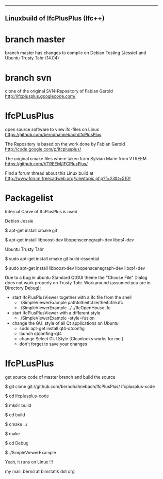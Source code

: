 ----------------------------------
Linuxbuild of IfcPlusPlus (Ifc++)
----------------------------------


branch master
=============
branch master has changes to compile on Debian Testing (Jessie) and Ubuntu Trusty Tahr (14.04)



branch svn
=============
clone of the original SVN-Repository of Fabian Gerold  http://ifcplusplus.googlecode.com/



IfcPLusPlus
============
open source software to view ifc-files on Linux
https://github.com/berndhahnebach/IfcPlusPlus

The Repository is based on the work done by Fabian Gerold 
http://code.google.com/p/ifcplusplus/

The original cmake files where taken form Sylvian Marie from VTREEM
https://github.com/VTREEM/IFCPlusPlus/

Find a forum thread about this Linux build at
http://www.forum.freecadweb.org/viewtopic.php?f=23&t=5101


Packagelist
===========
Internal Carve of IfcPlusPlus is used.

Debian Jessie

$ apt-get install cmake git 

$ apt-get install libboost-dev libopenscenegraph-dev libqt4-dev


Ubuntu Trusty Tahr

$ sudo apt-get install cmake git build-essential

$ sudo apt-get install libboost-dev libopenscenegraph-dev libqt4-dev

Due to a bug in ubuntu Standard QtGUI theme the "Choose File" Dialog does not work properly on Trusty Tahr.
Workaround (assumed you are in Directory Debug):
* start IfcPlusPlusViewer together with a ifc file from the shell
    * ./SimpleViewerExample pathtotheifcfile/theifcfile.ifc
    * ./SimpleViewerExample ../../IfcOpenHouse.ifc
* start IfcPlusPlusViewer with a different style
    * ./SimpleViewerExample -style=fusion
* change the GUI style of all Qt applications on Ubuntu
    * sudo apt-get install qt4-qtconfig
    * launch qtconfing-qt4
    * change Select GUI Style (Cleanlooks works for me.)
    * don't forget to save your changes


IfcPLusPlus
===========
get source code of master branch and build the source

$ git clone git://github.com/berndhahnebach/IfcPlusPlus/  ifcplusplus-code

$ cd ifcplusplus-code

$ mkdir build

$ cd build

$ cmake ../

$ make

$ cd Debug

$ ./SimpleViewerExample


Yeah, it runs on Linux !!!

my mail: bernd at bimstatik dot org
